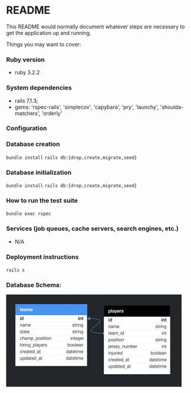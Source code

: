 # README

This README would normally document whatever steps are necessary to get the
application up and running.

Things you may want to cover:

### Ruby version
- ruby 3.2.2
### System dependencies
- rails 7.1.3; 
- gems: 'rspec-rails', 'simplecov', 'capybara', 'pry', 'launchy', 'shoulda-matchers', 'orderly'
### Configuration

### Database creation
`bundle install`
`rails db:{drop,create,migrate,seed}`
### Database initialization
`bundle install`
`rails db:{drop,create,migrate,seed}`
### How to run the test suite
`bundle exec rspec`
### Services (job queues, cache servers, search engines, etc.)
- N/A
### Deployment instructions
`rails s`
### Database Schema:

![Schema](schema.png)
